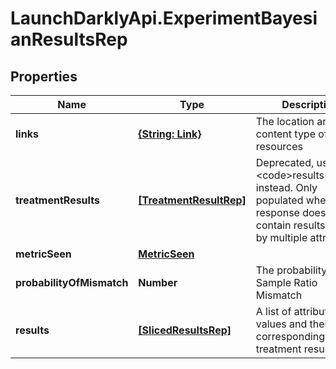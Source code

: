 # LaunchDarklyApi.ExperimentBayesianResultsRep

## Properties

Name | Type | Description | Notes
------------ | ------------- | ------------- | -------------
**links** | [**{String: Link}**](Link.md) | The location and content type of related resources | [optional] 
**treatmentResults** | [**[TreatmentResultRep]**](TreatmentResultRep.md) | Deprecated, use &lt;code&gt;results&lt;/code&gt; instead. Only populated when response does not contain results sliced by multiple attributes. | [optional] 
**metricSeen** | [**MetricSeen**](MetricSeen.md) |  | [optional] 
**probabilityOfMismatch** | **Number** | The probability of a Sample Ratio Mismatch | [optional] 
**results** | [**[SlicedResultsRep]**](SlicedResultsRep.md) | A list of attribute values and their corresponding treatment results | [optional] 


